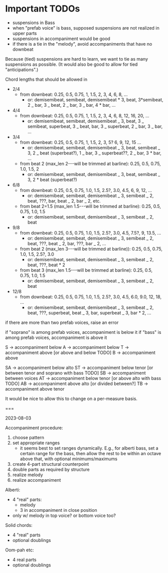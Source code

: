 # Important TODOs

- suspensions in Bass
- when "prefab voice" is bass, supposed suspensions are not realized in upper parts
- suspensions in accompaniment would be good
- if there is a tie in the "melody", avoid accompaniments that have no downbeat

Because (tied) suspensions are hard to learn, we want to tie as many suspensions as possible.
(It would also be good to allow for tied "anticipations".)

Chord lengths that should be allowed in

- 2/4
  - from downbeat: 0.25, 0.5, 0.75, 1, 1.5, 2, 3, 4, 6, 8, ...
    - or: demisemibeat, semibeat, demisemibeat * 3, beat, 3*semibeat, 2 _
      bar, 3 _ beat, 2 _ bar, 3 _ bar, 4 \* bar, ...
- 4/4
  - from downbeat: 0.25, 0.5, 0.75, 1, 1.5, 2, 3, 4, 6, 8, 12, 16, 20, ...
    - or: demisemibeat, semibeat, demisemibeat _ 3, beat, 3 _ semibeat,
      superbeat, 3 _ beat, bar, 3 _ superbeat, 2 _ bar, 3 _ bar, ...
- 3/4
  - from downbeat: 0.25, 0.5, 0.75, 1, 1.5, 2, 3, 5? 6, 9, 12, 15 ...
    - or: demisemibeat, semibeat, demisemibeat _ 3, beat, semibeat _ 3, 2 _
      beat (superbeat?), 1 _ bar, 3 _ superbeat??, 2 _ bar, 3 \* bar, ...
  - from beat 2 (max_len 2---will be trimmed at barline): 0.25, 0.5, 0.75,
    1.0, 1.5, 2
    - or: demisemibeat, semibeat, demisemibeat _ 3, beat, semibeat _ 3, 2 \*
      beat (superbeat?)
- 6/8
  - from downbeat: 0.25, 0.5, 0.75, 1.0, 1.5, 2.5?, 3.0, 4.5, 6, 9, 12, ...
    - or: demisemibeat, semibeat, demisemibeat _ 3, semibeat _ 2, beat, ???,
      bar, beat _ 2, bar _ 2, etc.
  - from beat 2=1.5 (max_len 1.5---will be trimmed at barline): 0.25, 0.5, 0.75,
    1.0, 1.5
    - or: demisemibeat, semibeat, demisemibeat _ 3, semibeat _ 2, beat
- 9/8
  - from downbeat: 0.25, 0.5, 0.75, 1.0, 1.5, 2.5?, 3.0, 4.5, 7.5?, 9, 13.5,
    ...
    - or: demisemibeat, semibeat, demisemibeat _ 3, semibeat _ 2, beat, ???,
      beat _ 2, bar, ???, bar _ 2, ...
  - from beat 2 (max_len 3---will be trimmed at barline)): 0.25, 0.5, 0.75,
    1.0, 1.5, 2.5?, 3.0
    - or: demisemibeat, semibeat, demisemibeat _ 3, semibeat _ 2, beat, ???,
      beat \* 2
  - from beat 3 (max_len 1.5---will be trimmed at barline): 0.25, 0.5, 0.75,
    1.0, 1.5
    - or: demisemibeat, semibeat, demisemibeat _ 3, semibeat _ 2, beat
- 12/8
  - from downbeat: 0.25, 0.5, 0.75, 1.0, 1.5, 2.5?, 3.0, 4.5, 6.0, 9.0, 12,
    18, ...
    - or: demisemibeat, semibeat, demisemibeat _ 3, semibeat _ 2, beat, ???,
      superbeat, beat _ 3, bar, superbeat _ 3, bar \* 2, ...


if there are more than two prefab voices, raise an error

if "soprano" is among prefab voices, accompaniment is below it
if "bass" is among prefab voices, accompaniment is above it

S -> accompaniment below
A -> accompaniment below
T -> accompaniment above [or above and below TODO]
B -> accompaniment above

SA -> accompaniment below alto
ST -> accompaniment below tenor [or between tenor and soprano with bass TODO]
SB -> accompaniment between voices
AT -> accompaniment below tenor [or above alto with bass TODO]
AB -> accompaniment above alto [or divided between?]
TB -> accompaniment above tenor

It would be nice to allow this to change on a per-measure basis.

===

2023-08-03

Accompaniment procedure:
1. choose pattern
2. set appropriate ranges
    - it seems best to set ranges dynamically. E.g., for alberti bass, set a certain range for the bass, then allow the rest to be within an octave above that, with optional minimums/maximums
3. create 4-part structural counterpoint
4. double parts as required by structure
5. realize melody
6. realize accompaniment

Alberti:
- 4 "real" parts:
    - melody
    - 3 in accompaniment in close position
- only w/ melody in top voice? or bottom voice too?


Solid chords:
- 4 "real" parts
- optional doublings

Oom-pah etc:
- 4 real parts
- optional doublings
